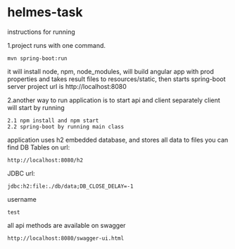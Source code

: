 # helmes-task

instructions for running

1.project runs with one command. 
 
    mvn spring-boot:run
    
it will install node, npm, node_modules, will build angular app with prod properties and takes result 
files to resources/static, then starts spring-boot server
project url is http://localhost:8080

2.another way to run application is to start api and client separately 
client will start by running 

    2.1 npm install and npm start
    2.2 spring-boot by running main class
    
application uses h2 embedded database, and stores all data to files
you can find DB Tables on url: 
    
    http://localhost:8080/h2  
JDBC url:
    
    jdbc:h2:file:./db/data;DB_CLOSE_DELAY=-1
    
username
    
    test
    
all api methods are available on swagger
    
    http://localhost:8080/swagger-ui.html  